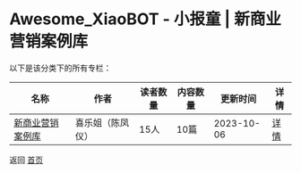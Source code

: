 # Awesome_XiaoBOT - 小报童 | 新商业营销案例库

以下是该分类下的所有专栏：

| 名称 | 作者 | 读者数量 | 内容数量 | 更新时间 | 详情 |
|------|------|----------|----------|----------|------|
| [新商业营销案例库](https://xiaobot.net/p/stella131419?refer=0b133df9-27dc-423b-8101-639049001c13) | 喜乐姐（陈凤仪） | 15人 | 10篇 |  2023-10-06 | [详情](data/stella131419.md) |


返回 [首页](../README.md)
